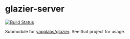 glazier-server
==============
[![Build Status](https://travis-ci.org/yapplabs/glazier-server.png?branch=master)](https://travis-ci.org/yapplabs/glazier-server)

Submodule for [yapplabs/glazier](https://github.com/yapplabs/glazier).  See that project for usage.

